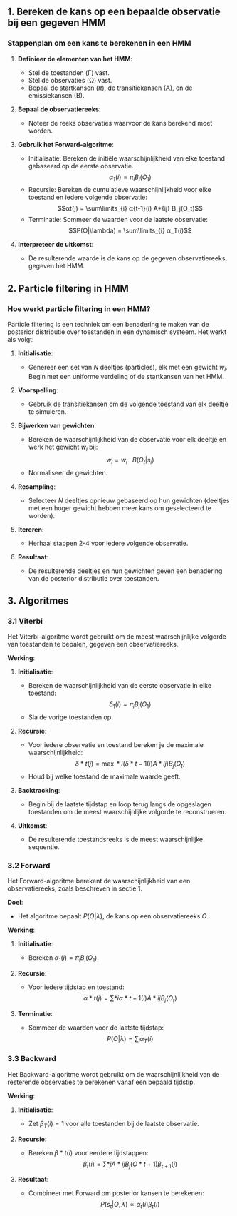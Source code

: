 ## 1. Bereken de kans op een bepaalde observatie bij een gegeven HMM

### Stappenplan om een kans te berekenen in een HMM

1. **Definieer de elementen van het HMM**:

   - Stel de toestanden (Γ) vast.
   - Stel de observaties (Ω) vast.
   - Bepaal de startkansen ($\pi$), de transitiekansen (A), en de emissiekansen (B).

2. **Bepaal de observatiereeks**:

   - Noteer de reeks observaties waarvoor de kans berekend moet worden.

3. **Gebruik het Forward-algoritme**:

   - Initialisatie: Bereken de initiële waarschijnlijkheid van elke toestand gebaseerd op de eerste observatie.
     $$α_1(i) = \pi_i B_i(O_1)$$
   - Recursie: Bereken de cumulatieve waarschijnlijkheid voor elke toestand en iedere volgende observatie:
     $$αt(j) = \sum\limits_{i} α{t-1}(i) A*{ij} B_j(O_t)$$
   - Terminatie: Sommeer de waarden voor de laatste observatie:
     $$P(O|\lambda) = \sum\limits_{i} α_T(i)$$

4. **Interpreteer de uitkomst**:
   - De resulterende waarde is de kans op de gegeven observatiereeks, gegeven het HMM.

## 2. Particle filtering in HMM

### Hoe werkt particle filtering in een HMM?

Particle filtering is een techniek om een benadering te maken van de posterior distributie over toestanden in een dynamisch systeem. Het werkt als volgt:

1. **Initialisatie**:

   - Genereer een set van $N$ deeltjes (particles), elk met een gewicht $w_i$. Begin met een uniforme verdeling of de startkansen van het HMM.

2. **Voorspelling**:

   - Gebruik de transitiekansen om de volgende toestand van elk deeltje te simuleren.

3. **Bijwerken van gewichten**:

   - Bereken de waarschijnlijkheid van de observatie voor elk deeltje en werk het gewicht $w_i$ bij:
     $$w_i = w_i \cdot B(O_t|s_i)$$
   - Normaliseer de gewichten.

4. **Resampling**:

   - Selecteer $N$ deeltjes opnieuw gebaseerd op hun gewichten (deeltjes met een hoger gewicht hebben meer kans om geselecteerd te worden).

5. **Itereren**:

   - Herhaal stappen 2-4 voor iedere volgende observatie.

6. **Resultaat**:
   - De resulterende deeltjes en hun gewichten geven een benadering van de posterior distributie over toestanden.

## 3. Algoritmes

### 3.1 Viterbi

Het Viterbi-algoritme wordt gebruikt om de meest waarschijnlijke volgorde van toestanden te bepalen, gegeven een observatiereeks.

**Werking**:

1. **Initialisatie**:

   - Bereken de waarschijnlijkheid van de eerste observatie in elke toestand:
     $$\delta_1(i) = \pi_i B_i(O_1)$$
   - Sla de vorige toestanden op.

2. **Recursie**:

   - Voor iedere observatie en toestand bereken je de maximale waarschijnlijkheid:
     $$\delta*t(j) = \max*{i} (\delta*{t-1}(i) A*{ij}) B_j(O_t)$$
   - Houd bij welke toestand de maximale waarde geeft.

3. **Backtracking**:

   - Begin bij de laatste tijdstap en loop terug langs de opgeslagen toestanden om de meest waarschijnlijke volgorde te reconstrueren.

4. **Uitkomst**:
   - De resulterende toestandsreeks is de meest waarschijnlijke sequentie.

### 3.2 Forward

Het Forward-algoritme berekent de waarschijnlijkheid van een observatiereeks, zoals beschreven in sectie 1.

**Doel**:

- Het algoritme bepaalt $P(O|\lambda)$, de kans op een observatiereeks $O$.

**Werking**:

1. **Initialisatie**:

   - Bereken $α_1(i) = \pi_i B_i(O_1)$.

2. **Recursie**:

   - Voor iedere tijdstap en toestand:
     $$α*t(j) = \sum*{i} α*{t-1}(i) A*{ij} B_j(O_t)$$

3. **Terminatie**:
   - Sommeer de waarden voor de laatste tijdstap:
     $$P(O|\lambda) = \sum_{i} α_T(i)$$

### 3.3 Backward

Het Backward-algoritme wordt gebruikt om de waarschijnlijkheid van de resterende observaties te berekenen vanaf een bepaald tijdstip.

**Werking**:

1. **Initialisatie**:

   - Zet $β_T(i) = 1$ voor alle toestanden bij de laatste observatie.

2. **Recursie**:

   - Bereken $β*t(i)$ voor eerdere tijdstappen:
     $$β_t(i) = \sum*{j} A*{ij} B_j(O*{t+1}) β_{t+1}(j)$$

3. **Resultaat**:
   - Combineer met Forward om posterior kansen te berekenen:
     $$P(s_t|O,\lambda) \propto α_t(i) β_t(i)$$
